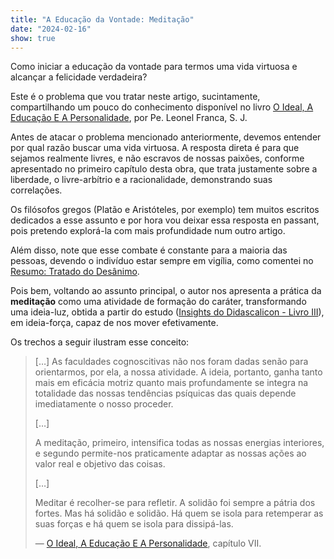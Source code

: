 ```yaml
---
title: "A Educação da Vontade: Meditação"
date: "2024-02-16"
show: true
---
```


Como iniciar a educação da vontade para termos uma vida virtuosa e alcançar a felicidade verdadeira?

Este é o problema que vou tratar neste artigo, sucintamente, compartilhando um pouco do conhecimento disponível no livro [O Ideal, A Educação E A Personalidade](https://a.co/d/bH12fI0), por Pe. Leonel Franca, S. J.

Antes de atacar o problema mencionado anteriormente, devemos entender por qual razão buscar uma vida virtuosa. A resposta direta é para que sejamos realmente livres, e não escravos de nossas paixões, conforme apresentado no primeiro capítulo desta obra, que trata justamente sobre a liberdade, o livre-arbítrio e a racionalidade, demonstrando suas correlações.

Os filósofos gregos (Platão e Aristóteles, por exemplo) tem muitos escritos dedicados a esse assunto e por hora vou deixar essa resposta en passant, pois pretendo explorá-la com mais profundidade num outro artigo.

Além disso, note que esse combate é constante para a maioria das pessoas, devendo o indivíduo estar sempre em vigília, como comentei no [Resumo: Tratado do Desânimo](./2023-08-08-resumo-tratado-do-desanimo).

Pois bem, voltando ao assunto principal, o autor nos apresenta a prática da **meditação** como uma atividade de formação do caráter, transformando uma ideia-luz, obtida a partir do estudo ([Insights do Didascalicon - Livro III](./2024-01-12-didascalicon-insights)), em ideia-força, capaz de nos mover efetivamente.

Os trechos a seguir ilustram esse conceito:

> [&#x2026;] As faculdades cognoscitivas não nos foram dadas senão para orientarmos, por ela, a nossa atividade. A ideia, portanto, ganha tanto mais em eficácia motriz quanto mais profundamente se integra na totalidade das nossas tendências psíquicas das quais depende imediatamente o nosso proceder.
>
> [&#x2026;]
>
> A meditação, primeiro, intensifica todas as nossas energias interiores, e segundo permite-nos praticamente adaptar as nossas ações ao valor real e objetivo das coisas.
>
> [&#x2026;]
>
> Meditar é recolher-se para refletir. A solidão foi sempre a pátria dos fortes. Mas há solidão e solidão. Há quem se isola para retemperar as suas forças e há quem se isola para dissipá-las.
>
> &#x2014; [O Ideal, A Educação E A Personalidade](https://a.co/d/bH12fI0), capítulo VII.

